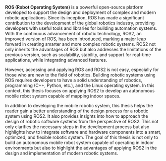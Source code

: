 **ROS (Robot Operating System)** is a powerful open-source platform developed to support the design and deployment of complex and modern robotic applications. Since its inception, ROS has made a significant contribution to the development of the global robotics industry, providing developers with useful tools and libraries for building automation systems. With the continuous advancement of robotic technology, ROS2, an improved version of ROS, has been introduced, marking a major leap forward in creating smarter and more complex robotic systems. ROS2 not only inherits the advantages of ROS but also addresses the limitations of the previous version, such as scalability, stability, and support for real-time applications, while integrating advanced features.

However, accessing and applying ROS and ROS2 is not easy, especially for those who are new to the field of robotics. Building robotic systems using ROS requires developers to have a solid understanding of robotics, programming (C++, Python, etc.), and the Linux operating system. In this context, this thesis focuses on applying ROS2 to develop an autonomous mobile robot system capable of mapping indoor spaces.

In addition to developing the mobile robotic system, this thesis helps the reader gain a better understanding of the design process for a robotic system using ROS2. It also provides insights into how to approach the design of robotic software systems from the perspective of ROS2. This not only clarifies the necessary steps in the development process but also highlights how to integrate software and hardware components into a smart, optimized, and flexible robotic system. The goal of this thesis is not only to build an autonomous mobile robot system capable of operating in indoor environments but also to highlight the advantages of applying ROS2 in the design and implementation of modern robotic systems.
